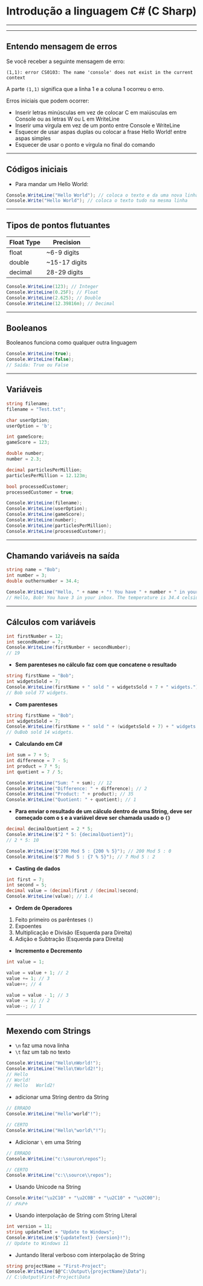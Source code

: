 # Introdução a linguagem C# (C Sharp)

---



---

## Entendo mensagem de erros

Se você receber a seguinte mensagem de erro:

```shell
(1,1): error CS0103: The name 'console' does not exist in the current context
```

A parte `(1,1)` significa que a linha 1 e a coluna 1 ocorreu o erro.

Erros iniciais que podem ocorrer:

- Inserir letras minúsculas em vez de colocar C em maiúsculas em Console ou as letras W ou L em WriteLine
- Inserir uma vírgula em vez de um ponto entre Console e WriteLine
- Esquecer de usar aspas duplas ou colocar a frase Hello World! entre aspas simples
- Esquecer de usar o ponto e vírgula no final do comando

---

## Códigos iniciais

- Para mandar um Hello World:

```csharp
Console.WriteLine("Hello World"); // coloca o texto e da uma nova linha
Console.Write("Hello World"); // coloca o texto tudo na mesma linha
```

---

## Tipos de pontos flutuantes

Float Type|Precision
|---|---|
float    |     ~6-9 digits
double   |     ~15-17 digits
decimal  |      28-29 digits

```csharp
Console.WriteLine(123); // Integer
Console.WriteLine(0.25F); // Float
Console.WriteLine(2.625); // Double
Console.WriteLine(12.39816m); // Decimal
```

---

## Booleanos

Booleanos funciona como qualquer outra linguagem

```csharp
Console.WriteLine(true);
Console.WriteLine(false);
// Saída: True ou False
```

---

## Variáveis

```csharp
string filename;
filename = "Test.txt";

char userOption;
userOption = 'b';

int gameScore;
gameScore = 123;

double number;
number = 2.3;

decimal particlesPerMillion;
particlesPerMillion = 12.123m;

bool processedCustomer;
processedCustomer = true;

Console.WriteLine(filename);
Console.WriteLine(userOption);
Console.WriteLine(gameScore);
Console.WriteLine(number);
Console.WriteLine(particlesPerMillion);
Console.WriteLine(processedCustomer);
```

---

## Chamando variáveis na saída

```csharp
string name = "Bob";
int number = 3;
double outhernumber = 34.4;

Console.WriteLine("Hello, " + name + "! You have " + number + " in your inbox. The temperature is " + outhernumber + " celsius.");
// Hello, Bob! You have 3 in your inbox. The temperature is 34.4 celsius.
```

---

## Cálculos com variáveis

```csharp
int firstNumber = 12;
int secondNumber = 7;
Console.WriteLine(firstNumber + secondNumber);
// 19
```

- **Sem parenteses no cálculo faz com que concatene o resultado**

```csharp
string firstName = "Bob";
int widgetsSold = 7;
Console.WriteLine(firstName + " sold " + widgetsSold + 7 + " widgets.");
// Bob sold 77 widgets.
```
- **Com parenteses**

```csharp
string firstName = "Bob";
int widgetsSold = 7;
Console.WriteLine(firstName + " sold " + (widgetsSold + 7) + " widgets.");
// OuBob sold 14 widgets.
```

- **Calculando em C#**

```csharp
int sum = 7 + 5;
int difference = 7 - 5;
int product = 7 * 5;
int quotient = 7 / 5;

Console.WriteLine("Sum: " + sum); // 12
Console.WriteLine("Difference: " + difference); // 2 
Console.WriteLine("Product: " + product); // 35
Console.WriteLine("Quotient: " + quotient); // 1
```

- **Para enviar o resultado de um cálculo dentro de uma String, deve ser começado com o `$` e a variável deve ser chamada usado o `{}`**

```csharp
decimal decimalQuotient = 2 * 5;
Console.WriteLine($"2 * 5: {decimalQuotient}");
// 2 * 5: 10
```

```csharp
Console.WriteLine($"200 Mod 5 : {200 % 5}"); // 200 Mod 5 : 0
Console.WriteLine($"7 Mod 5 : {7 % 5}"); // 7 Mod 5 : 2
```

- **Casting de dados**

```csharp
int first = 7;
int second = 5;
decimal value = (decimal)first / (decimal)second;
Console.WriteLine(value); // 1.4
```

- **Ordem de Operadores**

1. Feito primeiro os parênteses `()`
2. Expoentes
3. Multiplicação e Divisão (Esquerda para Direita)
4. Adição e Subtração (Esquerda para Direita)

- **Incremento e Decremento**

```csharp
int value = 1;

value = value + 1; // 2
value += 1; // 3
value++; // 4

value = value - 1; // 3 
value -= 1; // 2
value--; // 1
```

---

## Mexendo com Strings

- `\n` faz uma nova linha
- `\t` faz um tab no texto

```csharp
Console.WriteLine("Hello\nWorld!");
Console.WriteLine("Hello\tWorld2!");
// Hello
// World!
// Hello   World2!
```

- adicionar uma String dentro da String

```csharp
// ERRADO
Console.WriteLine("Hello"world"!");

// CERTO
Console.WriteLine("Hello\"world\"!");
```

- Adicionar `\` em uma String

```csharp
// ERRADO
Console.WriteLine("c:\source\repos");

// CERTO
Console.WriteLine("c:\\source\\repos");
```

- Usando Unicode na String

```csharp
Console.Write("\u2C10" + "\u2C0B" + "\u2C10" + "\u2C00");
// ⰐⰋⰐⰀ
```

- Usando interpolação de String com String Literal

```csharp
int version = 11;
string updateText = "Update to Windows";
Console.WriteLine($"{updateText} {version}!");
// Update to Windows 11
```

- Juntando literal verboso com interpolação de String

```csharp
string projectName = "First-Project";
Console.WriteLine($@"C:\Output\{projectName}\Data");
// C:\Output\First-Project\Data
```
